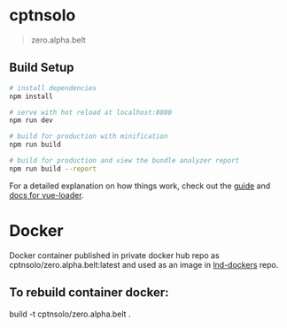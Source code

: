 # cptnsolo

> zero.alpha.belt

## Build Setup

``` bash
# install dependencies
npm install

# serve with hot reload at localhost:8080
npm run dev

# build for production with minification
npm run build

# build for production and view the bundle analyzer report
npm run build --report
```

For a detailed explanation on how things work, check out the [guide](http://vuejs-templates.github.io/webpack/) and [docs for vue-loader](http://vuejs.github.io/vue-loader).

# Docker
Docker container published in private docker hub repo as cptnsolo/zero.alpha.belt:latest and used as an image
in [lnd-dockers](https://github.com/kkrupovich/lnd-dockers) repo.

## To rebuild container docker:
build -t cptnsolo/zero.alpha.belt .
